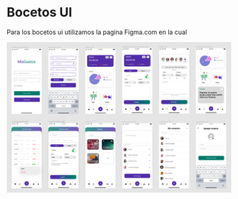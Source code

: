 # Bocetos UI

Para los bocetos ui utilizamos la pagina Figma.com en la cual

![](<../.gitbook/assets/bocetos ui fondo blanco.png>)

